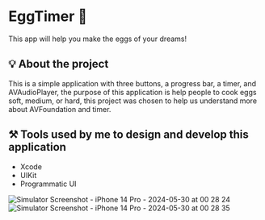 # EggTimer 🍳

This app will help you make the eggs of your dreams!

## 💡 About the project

This is a simple application with three buttons, a progress bar, a timer, and AVAudioPlayer, the purpose of this application is help people to cook eggs soft, medium, or hard, this project was chosen to help us understand more about AVFoundation and timer.

## ⚒️ Tools used by me to design and develop this application

- Xcode
- UIKit
- Programmatic UI


![Simulator Screenshot - iPhone 14 Pro - 2024-05-30 at 00 28 24](https://github.com/MaksimIsAvailable/EggTimer/assets/162634880/f0268bb2-9c35-40c8-baec-c999c058c099)
![Simulator Screenshot - iPhone 14 Pro - 2024-05-30 at 00 28 35](https://github.com/MaksimIsAvailable/EggTimer/assets/162634880/092a83a8-3119-4599-b8b1-7a65836464f3)

